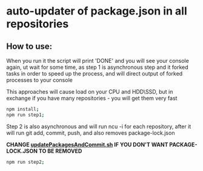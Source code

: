 # auto-updater of package.json in all repositories

## How to use:

When you run it the script will print 'DONE' and you will see your console again, ut wait for some time, as step 1 is asynchronous step and it forked tasks in order to speed up the process, and will direct output of forked processes to your console

This approaches will cause load on your CPU and HDD\SSD, but in exchange if you have many repositories - you will get them very fast

```bash
npm install;
npm run step1;
```

Step 2 is also asynchronous and will run ncu -i for each repository, after it will run git add, commit, push, and also removes package-lock.json

**CHANGE [updatePackagesAndCommit.sh](https://github.com/Vvitali/autoUpdateAllPepositories/blob/main/updatePackagesAndCommit.sh) IF YOU DON'T WANT PACKAGE-LOCK.JSON TO BE REMOVED**

```bash
npm run step2;
```
